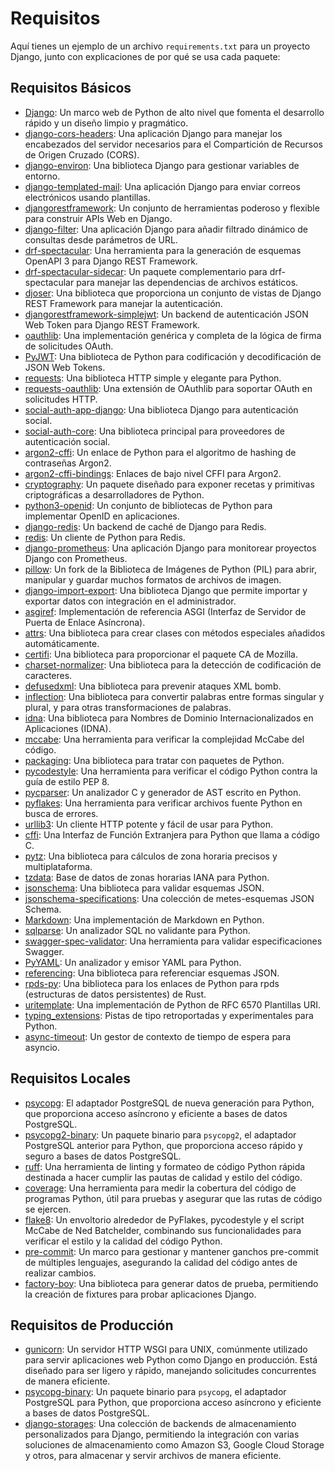# Requisitos

Aquí tienes un ejemplo de un archivo `requirements.txt` para un proyecto Django, junto con explicaciones de por qué se usa cada paquete:

## Requisitos Básicos

- [Django](#): Un marco web de Python de alto nivel que fomenta el desarrollo rápido y un diseño limpio y pragmático.
- [django-cors-headers](#): Una aplicación Django para manejar los encabezados del servidor necesarios para el Compartición de Recursos de Origen Cruzado (CORS).
- [django-environ](#): Una biblioteca Django para gestionar variables de entorno.
- [django-templated-mail](#): Una aplicación Django para enviar correos electrónicos usando plantillas.
- [djangorestframework](#): Un conjunto de herramientas poderoso y flexible para construir APIs Web en Django.
- [django-filter](#): Una aplicación Django para añadir filtrado dinámico de consultas desde parámetros de URL.
- [drf-spectacular](#): Una herramienta para la generación de esquemas OpenAPI 3 para Django REST Framework.
- [drf-spectacular-sidecar](#): Un paquete complementario para drf-spectacular para manejar las dependencias de archivos estáticos.
- [djoser](#): Una biblioteca que proporciona un conjunto de vistas de Django REST Framework para manejar la autenticación.
- [djangorestframework-simplejwt](#): Un backend de autenticación JSON Web Token para Django REST Framework.
- [oauthlib](#): Una implementación genérica y completa de la lógica de firma de solicitudes OAuth.
- [PyJWT](#): Una biblioteca de Python para codificación y decodificación de JSON Web Tokens.
- [requests](#): Una biblioteca HTTP simple y elegante para Python.
- [requests-oauthlib](#): Una extensión de OAuthlib para soportar OAuth en solicitudes HTTP.
- [social-auth-app-django](#): Una biblioteca Django para autenticación social.
- [social-auth-core](#): Una biblioteca principal para proveedores de autenticación social.
- [argon2-cffi](#): Un enlace de Python para el algoritmo de hashing de contraseñas Argon2.
- [argon2-cffi-bindings](#): Enlaces de bajo nivel CFFI para Argon2.
- [cryptography](#): Un paquete diseñado para exponer recetas y primitivas criptográficas a desarrolladores de Python.
- [python3-openid](#): Un conjunto de bibliotecas de Python para implementar OpenID en aplicaciones.
- [django-redis](#): Un backend de caché de Django para Redis.
- [redis](#): Un cliente de Python para Redis.
- [django-prometheus](#): Una aplicación Django para monitorear proyectos Django con Prometheus.
- [pillow](#): Un fork de la Biblioteca de Imágenes de Python (PIL) para abrir, manipular y guardar muchos formatos de archivos de imagen.
- [django-import-export](#): Una biblioteca Django que permite importar y exportar datos con integración en el administrador.
- [asgiref](#): Implementación de referencia ASGI (Interfaz de Servidor de Puerta de Enlace Asíncrona).
- [attrs](#): Una biblioteca para crear clases con métodos especiales añadidos automáticamente.
- [certifi](#): Una biblioteca para proporcionar el paquete CA de Mozilla.
- [charset-normalizer](#): Una biblioteca para la detección de codificación de caracteres.
- [defusedxml](#): Una biblioteca para prevenir ataques XML bomb.
- [inflection](#): Una biblioteca para convertir palabras entre formas singular y plural, y para otras transformaciones de palabras.
- [idna](#): Una biblioteca para Nombres de Dominio Internacionalizados en Aplicaciones (IDNA).
- [mccabe](#): Una herramienta para verificar la complejidad McCabe del código.
- [packaging](#): Una biblioteca para tratar con paquetes de Python.
- [pycodestyle](#): Una herramienta para verificar el código Python contra la guía de estilo PEP 8.
- [pycparser](#): Un analizador C y generador de AST escrito en Python.
- [pyflakes](#): Una herramienta para verificar archivos fuente Python en busca de errores.
- [urllib3](#): Un cliente HTTP potente y fácil de usar para Python.
- [cffi](#): Una Interfaz de Función Extranjera para Python que llama a código C.
- [pytz](#): Una biblioteca para cálculos de zona horaria precisos y multiplataforma.
- [tzdata](#): Base de datos de zonas horarias IANA para Python.
- [jsonschema](#): Una biblioteca para validar esquemas JSON.
- [jsonschema-specifications](#): Una colección de metes-esquemas JSON Schema.
- [Markdown](#): Una implementación de Markdown en Python.
- [sqlparse](#): Un analizador SQL no validante para Python.
- [swagger-spec-validator](#): Una herramienta para validar especificaciones Swagger.
- [PyYAML](#): Un analizador y emisor YAML para Python.
- [referencing](#): Una biblioteca para referenciar esquemas JSON.
- [rpds-py](#): Una biblioteca para los enlaces de Python para rpds (estructuras de datos persistentes) de Rust.
- [uritemplate](#): Una implementación de Python de RFC 6570 Plantillas URI.
- [typing_extensions](#): Pistas de tipo retroportadas y experimentales para Python.
- [async-timeout](#): Un gestor de contexto de tiempo de espera para asyncio.

## Requisitos Locales

- [psycopg](#): El adaptador PostgreSQL de nueva generación para Python, que proporciona acceso asíncrono y eficiente a bases de datos PostgreSQL.
- [psycopg2-binary](#): Un paquete binario para `psycopg2`, el adaptador PostgreSQL anterior para Python, que proporciona acceso rápido y seguro a bases de datos PostgreSQL.
- [ruff](#): Una herramienta de linting y formateo de código Python rápida destinada a hacer cumplir las pautas de calidad y estilo del código.
- [coverage](#): Una herramienta para medir la cobertura del código de programas Python, útil para pruebas y asegurar que las rutas de código se ejercen.
- [flake8](#): Un envoltorio alrededor de PyFlakes, pycodestyle y el script McCabe de Ned Batchelder, combinando sus funcionalidades para verificar el estilo y la calidad del código Python.
- [pre-commit](#): Un marco para gestionar y mantener ganchos pre-commit de múltiples lenguajes, asegurando la calidad del código antes de realizar cambios.
- [factory-boy](#): Una biblioteca para generar datos de prueba, permitiendo la creación de fixtures para probar aplicaciones Django.

## Requisitos de Producción

- [gunicorn](#): Un servidor HTTP WSGI para UNIX, comúnmente utilizado para servir aplicaciones web Python como Django en producción. Está diseñado para ser ligero y rápido, manejando solicitudes concurrentes de manera eficiente.
- [psycopg-binary](#): Un paquete binario para `psycopg`, el adaptador PostgreSQL para Python, que proporciona acceso asíncrono y eficiente a bases de datos PostgreSQL.
- [django-storages](#): Una colección de backends de almacenamiento personalizados para Django, permitiendo la integración con varias soluciones de almacenamiento como Amazon S3, Google Cloud Storage y otros, para almacenar y servir archivos de manera eficiente.
